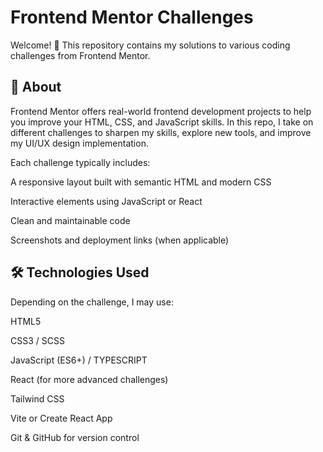 # Frontend Mentor Challenges
Welcome! 👋
This repository contains my solutions to various coding challenges from Frontend Mentor.

## 📌 About
Frontend Mentor offers real-world frontend development projects to help you improve your HTML, CSS, and JavaScript skills.
In this repo, I take on different challenges to sharpen my skills, explore new tools, and improve my UI/UX design implementation.

Each challenge typically includes:

A responsive layout built with semantic HTML and modern CSS

Interactive elements using JavaScript or React

Clean and maintainable code

Screenshots and deployment links (when applicable)

## 🛠️ Technologies Used
Depending on the challenge, I may use:

HTML5

CSS3 / SCSS

JavaScript (ES6+) / TYPESCRIPT

React (for more advanced challenges)

Tailwind CSS

Vite or Create React App

Git & GitHub for version control